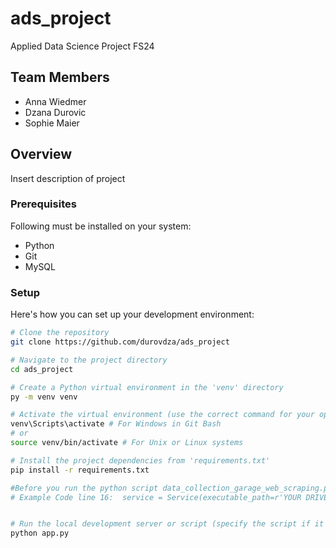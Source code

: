 # ads_project
Applied Data Science Project FS24

## Team Members

- Anna Wiedmer
- Dzana Durovic
- Sophie Maier

## Overview

Insert description of project


### Prerequisites

Following must be installed on your system:

- Python
- Git
- MySQL 

### Setup

Here's how you can set up your development environment:

```bash
# Clone the repository
git clone https://github.com/durovdza/ads_project

# Navigate to the project directory
cd ads_project

# Create a Python virtual environment in the 'venv' directory
py -m venv venv

# Activate the virtual environment (use the correct command for your operating system)
venv\Scripts\activate # For Windows in Git Bash
# or
source venv/bin/activate # For Unix or Linux systems

# Install the project dependencies from 'requirements.txt'
pip install -r requirements.txt

#Before you run the python script data_collection_garage_web_scraping.py, you need to change the driver path which is already given in the script with your own driver path
# Example Code line 16:  service = Service(executable_path=r'YOUR DRIVER PATH HERE')


# Run the local development server or script (specify the script if it's not 'app.py')
python app.py


